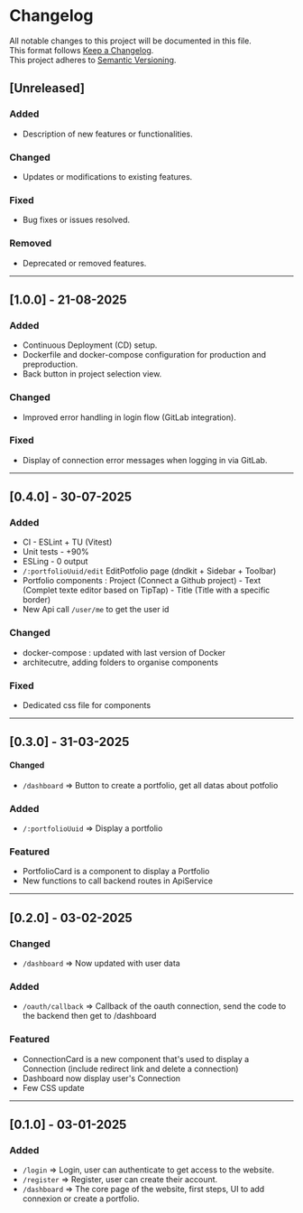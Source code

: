 # Changelog

All notable changes to this project will be documented in this file.  
This format follows [Keep a Changelog](https://keepachangelog.com/).  
This project adheres to [Semantic Versioning](https://semver.org/).

## [Unreleased]

### Added
- Description of new features or functionalities.

### Changed
- Updates or modifications to existing features.

### Fixed
- Bug fixes or issues resolved.

### Removed
- Deprecated or removed features.

---

## [1.0.0] - 21-08-2025

### Added
- Continuous Deployment (CD) setup.
- Dockerfile and docker-compose configuration for production and preproduction.
- Back button in project selection view.

### Changed
- Improved error handling in login flow (GitLab integration).

### Fixed
- Display of connection error messages when logging in via GitLab.

---

## [0.4.0] - 30-07-2025

### Added
 - CI - ESLint + TU (Vitest)
 - Unit tests - +90%
 - ESLing - 0 output 
 - `/:portfolioUuid/edit` EditPotfolio page (dndkit + Sidebar + Toolbar)
 - Portfolio components : Project (Connect a Github project) - Text (Complet texte editor based on TipTap) - Title (Title with a specific border)
 - New Api call `/user/me` to get the user id 

### Changed
 - docker-compose : updated with last version of Docker
 - architecutre, adding folders to organise components 

### Fixed
 - Dedicated css file for components

---

## [0.3.0] - 31-03-2025

#### Changed 
- `/dashboard` => Button to create a portfolio, get all datas about potfolio

### Added
- `/:portfolioUuid` => Display a portfolio

### Featured 
- PortfolioCard is a component to display a Portfolio
- New functions to call backend routes in ApiService

---

## [0.2.0] - 03-02-2025

### Changed 
- `/dashboard` => Now updated with user data

### Added
- `/oauth/callback` => Callback of the oauth connection, send the code to the backend then get to /dashboard

### Featured
- ConnectionCard is a new component that's used to display a Connection (include redirect link and delete a connection)
- Dashboard now display user's Connection
- Few CSS update

---

## [0.1.0] - 03-01-2025

### Added
- `/login` => Login, user can authenticate to get access to the website.
- `/register` => Register, user can create their account.
- `/dashboard` => The core page of the website, first steps, UI to add connexion or create a portfolio.
